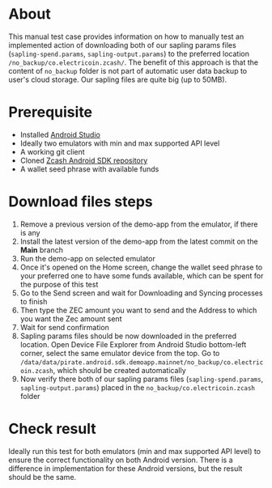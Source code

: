 # About
This manual test case provides information on how to manually test an implemented action of downloading both of our 
sapling params files (`sapling-spend.params`, `sapling-output.params`) to  the preferred location 
`/no_backup/co.electricoin.zcash/`. The benefit of this approach is that the content of `no_backup` folder is not part 
of automatic user data backup to user's cloud storage. Our sapling files are quite big (up to 50MB).

# Prerequisite
- Installed [Android Studio](https://developer.android.com/studio)
- Ideally two emulators with min and max supported API level
- A working git client
- Cloned [Zcash Android SDK repository](https://github.com/zcash/zcash-android-wallet-sdk)
- A wallet seed phrase with available funds

# Download files steps
1. Remove a previous version of the demo-app from the emulator, if there is any 
1. Install the latest version of the demo-app from the latest commit on the **Main** branch
1. Run the demo-app on selected emulator
1. Once it's opened on the Home screen, change the wallet seed phrase to your preferred one to have some funds
available, which can be spent for the purpose of this test
1. Go to the Send screen and wait for Downloading and Syncing processes to finish
1. Then type the ZEC amount you want to send and the Address to which you want the Zec amount sent
1. Wait for send confirmation
1. Sapling params files should be now downloaded in the preferred location. Open Device File Explorer from Android 
Studio bottom-left corner, select the same emulator device from the top. Go to
`/data/data/pirate.android.sdk.demoapp.mainnet/no_backup/co.electricoin.zcash`, which should be created 
automatically
1. Now verify there both of our sapling params files (`sapling-spend.params`, `sapling-output.params`) placed in the 
`no_backup/co.electricoin.zcash` folder

# Check result
Ideally run this test for both emulators (min and max supported API level) to ensure the correct functionality on both
Android version. There is a difference in implementation for these Android versions, but the result should be the same.